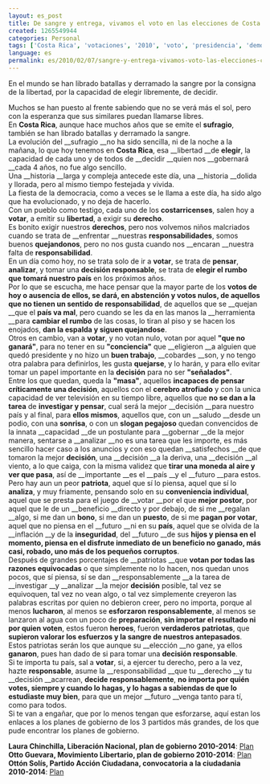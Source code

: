 ```yaml
---
layout: es_post
title: De sangre y entrega, vivamos el voto en las elecciones de Costa Rica con responsabilidad
created: 1265549944
categories: Personal
tags: ['Costa Rica', 'votaciones', '2010', 'voto', 'presidencia', 'democracia', 'elecciones', 'planes', 'gobierno', 'responsabilidad']
language: es
permalink: es/2010/02/07/sangre-y-entrega-vivamos-voto-las-elecciones-costa-rica-responsabilidad-1470
---
```

En el mundo se han librado batallas y derramado la sangre por la consigna de la libertad, por la capacidad de elegir libremente, de decidir.

Muchos se han puesto al frente sabiendo que no se verá más el sol, pero con la esperanza que sus similares puedan llamarse libres.  
En __Costa Rica__, aunque hace muchos años que se emite el __sufragio__, también se han librado batallas y derramado la sangre.  
La evolución del __sufragio __no ha sido sencilla, ni de la noche a la mañana, lo que hoy tenemos en __Costa Rica__, esa __libertad __de __elegir__, la capacidad de cada uno y de todos de __decidir __quien nos __gobernará __cada 4 años, no fue algo sencillo.  
Una __historia __larga y compleja antecede este día, una __historia __dolida y llorada, pero al mismo tiempo festejada y vivida.  
La fiesta de la democracia, como a veces se le llama a este día, ha sido algo que ha evolucionado, y no deja de hacerlo.  
Con un pueblo como testigo, cada uno de los __costarricenses__, salen hoy a __votar__, a emitir su __libertad__, a exigir su __derecho__.  
Es bonito exigir nuestros __derechos__, pero nos volvemos niños malcriados cuando se trata de __enfrentar __nuestras __responsabilidades__, somos buenos __quejandonos__, pero no nos gusta cuando nos __encaran __nuestra falta de __responsabilidad__.  
En un día como hoy, no se trata solo de ir a __votar__, se trata de __pensar__, __analizar__, y tomar una __decisión responsable__, se trata de __elegir el rumbo que tomará nuestro país__ en los próximos años.  
Por lo que se escucha, me hace pensar que la mayor parte de los __votos __de hoy o ausencia de ellos, se dará, en __abstención y votos nulos__, de aquellos que no tienen un__ sentido de responsabilidad__, de aquellos que se __quejan __que el __país va mal__, pero cuando se les da en las manos la __herramienta __para __cambiar el rumbo__ de las cosas, lo tiran al piso y se hacen los enojados, __dan la espalda y siguen quejandose__.  
Otros en cambio, van a __votar__, y no votan nulo, votan por aquel __"que no ganará"__, para no tener en su __"conciencia"__ que __eligieron __a alguien que quedó presidente y no hizo un __buen trabajo__, __cobardes __son, y no tengo otra palabra para definirlos, les gusta __quejarse__, y lo harán, y para ello evitar tomar un papel importante en la __decisión__ para no ser __"señalados"__.  
Entre los que quedan, queda la __"masa"__, aquellos __incapaces de pensar críticamente una decisión__, aquellos con el __cerebro atrofiado__ y con la unica capacidad de ver televisión en su tiempo libre, aquellos que __no se dan a la tarea__ de __investigar y pensar__, cual será la mejor __decisión __para nuestro país y al final, para __ellos mismos__, aquellos que, con un __saludo __desde un podio, con una __sonrisa__, o con un __slogan pegajoso__ quedan convencidos de la innata __capacidad __de un postulante para __gobernar __de la mejor manera, sentarse a __analizar __no es una tarea que les importe, es más sencillo hacer caso a los anuncios y con eso quedan __satisfechos __de que tomaron la mejor __decisión__, una __decisión __a la deriva, una __decisión __al viento, a lo que caiga, con la misma validez que __tirar una moneda al aire y ver que pasa__, así de __importante __es el __país __y el __futuro __para estos.  
Pero hay aun un peor __patriota__, aquel que sí lo piensa, aquel que sí lo __analiza__, y muy friamente, pensando solo en su __conveniencia individual__, aquel que se presta para el juego de __votar __por el que __mejor postor__, por aquel que le de un __beneficio __directo y por debajo, de si me __regalan __algo, si me dan un __bono__, si me dan un __puesto__, de si me __pagan por votar__, aquel que no piensa en el __futuro __ni en su __país__, aquel que se olvida de la __inflación __y de la __inseguridad__, del __futuro __de sus __hijos __y piensa en el momento, piensa en el disfrute inmediato de un beneficio __no ganado__, __más casi, robado__, uno más de los__ pequeños corruptos__.  
Después de grandes porcentajes de __patriotas __que __votan __por todas las__ razones equivocadas__ o que simplemente no lo hacen, nos quedan unos pocos, que sí piensa, sí se dan __responsablemente __a la tarea de __investigar __y __analizar __la mejor __decisión__ posible, tal vez se equivoquen, tal vez no vean algo, o tal vez simplemente creyeron las palabras escritas por quien no debieron creer, pero no importa, porque al menos __lucharon__, al menos se __esforzaron responsablemente__, al menos se lanzaron al agua con un poco de __preparación__, __sin importar el resultado ni por quien voten__, estos fueron __heroes__, fueron __verdaderos patriotas__, que __supieron valorar los esfuerzos y la sangre de nuestros antepasados__.  
Estos patriotas serán los que aunque su __elección __no gane, ya ellos __ganaron__, pues han dado de si para tomar una __decisión responsable__.  
Si te importa tu país, sal a __votar__, si, a ejercer tu derecho, pero a la vez, hazte __responsable__, asume la __responsabilidad __que tu __derecho __y tu __decisión __acarrean, __decide responsablemente__, __no importa por quién votes, siempre y cuando lo hagas, y lo hagas a sabiendas de que lo estudiaste muy bien__, para que un mejor __futuro __venga tanto para tí, como para todos.  
Si te van a engañar, que por lo menos tengan que esforzarse, aquí estan los enlaces a los planes de gobierno de los 3 partidos más grandes, de los que pude encontrar los planes de gobierno.  

__Laura Chinchilla, Liberación Nacional, plan de gobierno 2010-2014__: [Plan](http://www.pln.or.cr/docs/plangobierno2010_2014.pdf)  
__Otto Guevara, Movimiento Libertario, plan de gobierno 2010-2014__: [Plan](http://ottoguevara2010.com/Plan%20Gobierno%20Movimiento%20Libertario.pdf)  
__Ottón Solís, Partido Acción Ciudadana, convocatoria a la ciudadania 2010-2014__: [Plan](http://otton.cr/downloads/ConvocatoriaCiudadana.pdf)  

